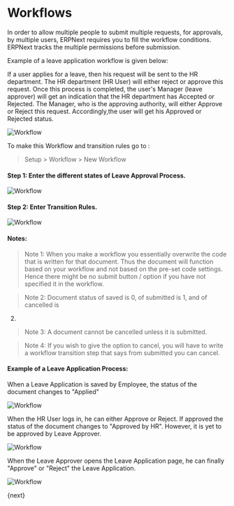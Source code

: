 # Workflows

In order to allow multiple people to submit multiple requests, for approvals,
by multiple users, ERPNext requires you to fill the workflow conditions.
ERPNext tracks the multiple permissions before submission.

Example of a leave application workflow is given below:

If a user applies for a leave, then his request will be sent to the HR
department. The HR department (HR User) will either reject or approve this
request. Once this process is completed, the user's Manager (leave approver)
will get an indication that the HR department has Accepted or Rejected. The
Manager, who is the approving authority, will either Approve or Reject this
request. Accordingly,the user will get his Approved or Rejected status.

<img class="screenshot" alt="Workflow" src="/docs/assets/img/setup/workflow-leave-fl.jpg">

To make this Workflow and transition rules go to :

> Setup > Workflow > New Workflow

#### Step 1: Enter the different states of Leave Approval Process.

<img class="screenshot" alt="Workflow" src="/docs/assets/img/setup/workflow-1.png">

#### Step 2: Enter Transition Rules.

<img class="screenshot" alt="Workflow" src="/docs/assets/img/setup/workflow-2.png">

#### Notes:

> Note 1: When you make a workflow you essentially overwrite the code that is
written for that document. Thus the document will function based on your
workflow and not based on the pre-set code settings. Hence there might be no
submit button / option if you have not specified it in the workflow.

> Note 2: Document status of saved is 0, of submitted is 1, and of cancelled is
2.

> Note 3: A document cannot be cancelled unless it is submitted.

> Note 4: If you wish to give the option to cancel, you will have to write a
workflow transition step that says from submitted you can cancel.

  

#### Example of a Leave Application Process:  

When a Leave Application is saved by Employee, the status of the document changes to "Applied"

<img class="screenshot" alt="Workflow" src="/docs/assets/img/setup/workflow-3.png">

When the HR User logs in, he can either Approve or Reject. If approved the
status of the document changes to "Approved by HR". However, it is yet to be approved by Leave Approver.

<img class="screenshot" alt="Workflow" src="/docs/assets/img/setup/workflow-4.png">

When the Leave Approver opens the Leave Application page, he can finally "Approve" or "Reject" the Leave Application.

<img class="screenshot" alt="Workflow" src="/docs/assets/img/setup/workflow-5.png">

{next}
